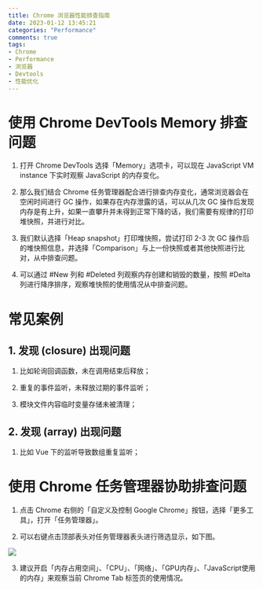 ```yaml
---
title: Chrome 浏览器性能排查指南
date: 2023-01-12 13:45:21
categories: "Performance"
comments: true
tags:
- Chrome
- Performance
- 浏览器
- Devtools
- 性能优化
---
```


<!-- no node -->

<!-- more -->

# 使用 Chrome DevTools Memory 排查问题

1. 打开 Chrome DevTools 选择「Memory」选项卡，可以现在 JavaScript VM instance 下实时观察 JavaScript 的内存变化。

2. 那么我们结合 Chrome 任务管理器配合进行排查内存变化，通常浏览器会在空闲时间进行 GC 操作，如果存在内存泄露的话，可以从几次 GC 操作后发现内存是有上升，如果一直攀升并未得到正常下降的话，我们需要有规律的打印堆快照，并进行对比。

3. 我们默认选择「Heap snapshot」打印堆快照，尝试打印 2-3 次 GC 操作后的堆快照信息，并选择「Comparison」与上一份快照或者其他快照进行比对，从中排查问题。

4. 可以通过 #New 列和 #Deleted 列观察内存创建和销毁的数量，按照 #Delta 列进行降序排序，观察堆快照的使用情况从中排查问题。

# 常见案例

## 1. 发现 (closure) 出现问题

1. 比如轮询回调函数，未在调用结束后释放；

2. 重复的事件监听，未释放过期的事件监听；

3. 模块文件内容临时变量存储未被清理；

## 2. 发现 (array) 出现问题

1. 比如 Vue 下的监听导致数组重复监听；

# 使用 Chrome 任务管理器协助排查问题

1. 点击 Chrome 右侧的「自定义及控制 Google Chrome」按钮，选择「更多工具」，打开「任务管理器」。

2. 可以右键点击顶部表头对任务管理器表头进行筛选显示，如下图。

![](pic1.png)

3. 建议开启「内存占用空间」、「CPU」、「网络」、「GPU内存」、「JavaScript使用的内存」来观察当前 Chrome Tab 标签页的使用情况。

